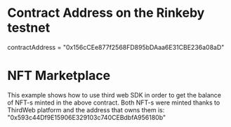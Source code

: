 # Contract Address on the Rinkeby testnet

contractAddress = "0x156cCEe877f2568FD895bDAaa6E31CBE236a08aD"

# NFT Marketplace 

This example shows how to use third web SDK in order to get the balance of NFT-s minted in the above contract. Both NFT-s were minted thanks to ThirdWeb platform and the address that owns them is: "0x593c44Df9E15906E329103c740CEBdbfA956180b"
